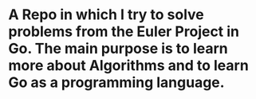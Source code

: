 # A Repo in which I try to solve problems from the Euler Project in Go. The main purpose is to learn more about Algorithms and to learn Go as a programming language. 
